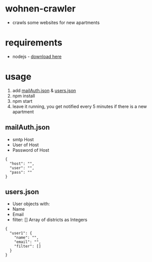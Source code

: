 # wohnen-crawler
- crawls some websites for new apartments

# requirements
- nodejs - [download here](https://nodejs.org/en/download/)

# usage
1. add [mailAuth.json](#mailAuthjson) & [users.json](#usersjson)
2. npm install
3. npm start
4. leave it running, you get notified every 5 minutes if there is a new apartment

## mailAuth.json
- smtp Host
- User of Host
- Password of Host

```
{
  "host": "",
  "user": "",
  "pass": ""
}
```

## users.json
- User objects with:
- Name
- Email
- filter: [] Array of districts as Integers

```
{
  "user1": {
    "name": "",
    "email": "",
    "filter": []
  }
}
```